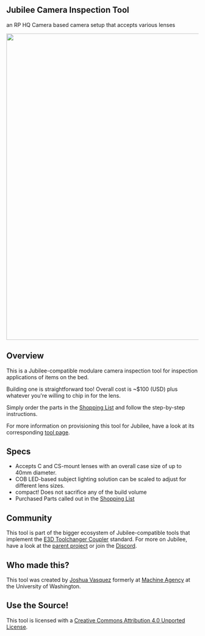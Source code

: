 ## Jubilee Camera Inspection Tool
an RP HQ Camera based camera setup that accepts various lenses

<img src="https://github.com/machineagency/jubilee_syringe_tool/blob/main/pics/camera_inspection_tool.PNG" width="800">

## Overview
This is a Jubilee-compatible modulare camera inspection tool for inspection applications of items on the bed.

Building one is straightforward too!
Overall cost is ~$100 (USD) plus whatever you're willing to chip in for the lens.

Simply order the parts in the [Shopping List](https://docs.google.com/spreadsheets/d/19zSPgaUJId5xt-jpjvXQGE22AiIK3zP_XUoAT0gs4UI/edit?usp=sharing) and follow the step-by-step instructions.

For more information on provisioning this tool for Jubilee, have a look at its corresponding [tool page](https://jubilee3d.com/index.php?title=Camera_Inspection_Tool).

## Specs
* Accepts C and CS-mount lenses with an overall case size of up to 40mm diameter.
* COB LED-based subject lighting solution can be scaled to adjust for different lens sizes.
* compact! Does not sacrifice any of the build volume
* Purchased Parts called out in the [Shopping List]()

## Community
This tool is part of the bigger ecosystem of Jubilee-compatible tools that implement the [E3D Toolchanger Coupler](https://github.com/e3donline/ToolChanger) standard.
For more on Jubilee, have a look at the [parent project](https://github.com/machineagency/jubilee) or join the [Discord](https://discord.gg/jubilee).

## Who made this?
This tool was created by [Joshua Vasquez](http://www.doublejumpelectric.com/) formerly at [Machine Agency](http://depts.washington.edu/machines/) at the University of Washington.

## Use the Source!
This tool is licensed with a [Creative Commons Attribution 4.0 Unported License](https://creativecommons.org/licenses/by/4.0/).
